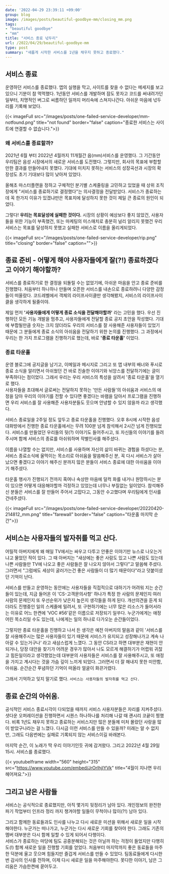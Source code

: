 ```yaml
---
date: '2022-04-29 23:39:11 +09:00'
group: blog
image: /images/posts/beautiful-goodbye-mm/closing_mm.png
tags:
- "beautiful goodbye"
- "mm"
title: "서비스 종료 넋두리"
url: /2022/04/29/beautiful-goodbye-mm
type: post
summary: "새롭게 시작한 서비스를 1년을 채우지 못하고 종료했다."
---
```


## 서비스 종료

운영하던 서비스를 종료했다. 앱의 실행을 막고, 사이트를 찾을 수 없다는 메세지를 보고 있으니 기분이 참 먹먹했다. 
1년동안 서비스를 개발하며 잠도 못자고 코드를 써내려가던 일부터, 치명적인 버그로 씨름하던 일까지 머리속에 스쳐지나간다.
아쉬운 마음에 넋두리를 기록해 보았다. 

{{< imageFull src="/images/posts/one-failed-service-developer/mm-notfound.png" title="not found" border="false" caption="종료한 서비스는 사이트에 연결할 수 없습니다.">}}

### 왜 서비스를 종료할까? 

2021년 6월 부터 2022년 4월까지 11개월간 음(mm)서비스를 운영했다. 그 기간동안 우리팀은 음성 시장에서의 새로운 서비스를 도전했다. 그렇지만, 
회사의 목표에 부합할만한 결과를 만들어내지 못했다. 기대에 미치지 못하는 서비스의 성장곡선과 시장의 확장성도 초기 기대보다 많이 낮아져 있었다. 

올해초 마스터플랜을 정하고 구체적인 분기별 스케줄링을 고민하고 있었을 때 상위 조직장에게 "서비스를 종료하기로 결정했다"는 의사결정을 전달받았다. 
서비스가 종료하는데 꼭 한가지 이유가 있겠냐만은 목표치에 달성하지 못한 것이 제일 큰 종료의 원인이 되었다.

그렇다! **우리는 목표달성에 실패한 것이다.** 시장의 상황이 예상보다 좋지 않았건, 사용자들을 위한 기능이 부족했건, 또는 마케팅의 미스매치로 충분히 널리 알리지 못했건
우리 서비스는 목표를 달성하지 못했고 실패한 서비스로 이름을 올리게되었다.

{{< imageFull src="/images/posts/one-failed-service-developer/rip.png" title="closing" border="false" caption="">}}


## 종료 준비 - 어떻게 해야 사용자들에게 잘(?!) 종료하겠다고 이야기 해야할까?

서비스를 종료하기로 한 결정을 되돌릴 수는 없었기에, 아쉬운 마음을 안고 종료 준비를 진행했다. 처음부터 하나하나 만들며 오픈한 서비스를 내손으로 종료하려니
다양한 감정들이 떠올랐다. 코드레벨에서 객체의 라이프사이클만 생각해봤지, 서비스의 라이프사이클을 생각하게 될줄이야.

제일 먼저 **'사용자들에게 어떻게 종료 소식을 전달해야할까'** 라는 고민을 했다. 
우선 진행하던 모든 기능 개발을 멈추고, 사용자들에게 전달할 종료 공지 초안을 작성했다. 기대에 부합될만큼 숫자는 크지 않더라도
우리의 서비스를 잘 사용해준 사용자들이 있었기 때문에 그 분들에게 종료 소식의 아쉬움을 전달하기 위한 논의를 진행했다. 
그 과정에서 우리는 한 가지 프로그램을 진행하기로 했는데, 바로 **'종료 타운홀'** 이었다. 

### 종료 타운홀

운영 블로그에 공지글을 남기고, 이메일과 메시지로 그리고 또 앱 내부의 배너와 푸시로 종료 소식을 알리면서 아쉬웠던 건 바로
진솔한 이야기와 뉘앙스를 전달하기에는 글이 부족하다는 점이었다. 그래서 우리는 우리 서비스의 특성을 살려서 '종료 타운홀'을 열기로 했다.  
사용자들을 초대해서 글로써는 전달하지 못하는 '만든 사람들'의 아쉬움과 서비스의 애정을 담아 우리의 이야기를 전할 수 있다면 좋겠다는 바램을 담아서
프로그램을 진행하면 우리 서비스를 잘 사용해준 사용자분들도 웃으며 안녕할 수 있지 않을까 라고 생각했다. 

서비스 종료일을 2주일 정도 앞두고 종료 타운홀을 진행했다. 오후 8시에 시작한 음성 대화방에서 진행한 종료 타운홀에서는 
무려 100분 넘게 참석해서 2시간 넘게 진행되었다. 서비스를 만들었던 우리들의 뒷(?) 이야기도 들어주시고, 또 자신들의 이야기를 들려주시며 
함께 서비스의 종료를 아쉬워하며 작별인사를 해주셨다. 

이름을 나열할 수는 없지만, 서비스를 사용하며 자신의 삶이 바뀌는 경험을 하셨다는 분, 
서비스 종료소식에 울먹이는 목소리로 아쉬움을 말씀해주신 분, 
꼭 다시 서비스가 살아났으면 좋겠다고 이야기 해주신 분까지 많은 분들이 서비스 종료에 대한 아쉬움을 이야기 해주셨다.

타운홀 행사가 진행되기 전까지 혹여나 속상한 마음에 덜컥 화를 내거나 원망하시는 분이 있으면 어떻게 대응해야할까 걱정하고 있었는데
너무나 부질없는 일이었다. 참석해주신 분들은 서비스를 잘 만들어 주어서 고맙다고, 그동안 수고했다며 우리팀에게 인사를 건네주셨다.

{{< imageFull src="/images/posts/one-failed-service-developer/20220420-214812_mm.png" title="farewall" border="false" caption="타운홀 마지막 순간">}}

## 서비스는 사용자들의 발자취를 먹고 산다. 

어릴적 아버지에게 왜 매일 TV에서는 싸우고 다투고 안좋은 이야기만 뉴스로 나오는거냐고 물었던 적이 있다. 
그 때 아버지는 "새상에는 좋은 사람도 있고 나쁜 사람도 있는데 나쁜 사람들만 TV에 나오고 좋은 사람들은 잘 나오지 않아서 그렇다"고 말씀해 주셨다.
그러면서 "그럼에도 세상이 굴러가는건 좋은 사람들이 더 많기 때문이다"라고 덧붙이셨던 기억이 난다.

서비스를 만들고 운영하는 동안에는 사용자들을 직접적으로 대하기가 어려워 지는 순간들이 있는데, 
지금 들어온 이 'CS-고객문의사항' 하나가 특정 한 사람의 문제인지 여러 사람의 문제인지 또 우선순위가 낮은지 높은지 생각들을 하게 된다.
개선의견을 듣게 되더라도 진행중인 일의 스케줄에 밀려서, 또 구현하기에는 너무 많은 리소스가 들어서라는 이유로 어느 한켠에 'VOC #56'같은 이름으로 저장되기 일쑤다.
누군가에게는 애정어린 목소리일 수도 있는데, 나에게는 일의 하나로 다가오눈 순간들이었다.

그렇지만 종료 타운홀을 진행하고 나서 든 생각은 예전 아버지의 말씀과 같이 
'서비스를 잘 사용해주시는 많은 사용자들이 있기 때문에 서비스가 유지되고 성장해나가고 계속 나아갈 수 있는거구나' 라고 새삼스럽게 느꼈다.
그 동안 CS라고 하면 대부분은 재현이 안되거나, 당장 대안을 찾기가 어려운 경우가 많아서 나도 모르게 해결하기가 어렵워 귀찮고 힘든일이라고 생각했었는데
대부분의 사용자들은 서비스를 잘 사용해주시고, 또 애정을 가지고 계시다는 것을 가슴 깊이 느끼게 되었다.
그러면서 더 잘 해내지 못한 미안함, 아쉬움. 순간순간 푸념하던 기억이 떠올라 얼굴이 화끈거렸다.

그래서 기억하고 잊지 말기로 했다. `서비스는 사용자들의 발자취를 먹고 산다.`

## 종료 순간의 아쉬움.

공식적인 서비스 종료시각이 다되었을 때까지 서비스 사용자분들은 자리를 지켜주셨다. 셧다운 오퍼레이션을 진행하면서 시퀀스 하나하나를 처리해 나갈 때
괜시리 코끝이 찡했다. 비록 1년도 채우지 못하고 종료하는 서비스지만 많은 분들께 미처 몰랐던 사랑을 많이 받았구나라는 걸 느꼈다. 
다시금 이런 서비스를 만들 수 있을까? 미래는 알 수 없지만, 그래도 다음번에는 실패로 기록되지 않는 서비스이길 바래본다.

마지막 순간, 이 노래가 딱 우리 이야기인듯 귀에 감겨왔다. 그리고 2022년 4월 29일 15시. 서비스를 종료했다.  

{{< youtubeIframe width="560" height="315" src="https://www.youtube.com/embed/JrOrlhjIYVk" title="4월이 지나면 우리 헤어져요.">}}

## 그리고 남은 사람들

서비스는 공식적으로 종료했지만, 아직 몇가지 뒷정리가 남아 있다. 개인정보의 완전한 파기 작업부터 인프라 정리 까지 챙겨야할 일들이 무척이나 많이(?!) 남아 있다. 

그리고 함께한 동료들과도 인사를 나누고 다시 새로운 미션을 위해서 새로운 일을 시작해야한다.
누군가는 떠나가고, 누군가는 다시 새로운 기회를 찾아야 한다. 그래도 기존의 멤버 대부분은 다시 함께 일할 수 있게 되어서 다행이다.  
서비스가 종료하는 마당에 팀도 공중분해되는 것은 아닐까 하는 걱정이 들었지만 다행히도(!) 함께 새로운 일을 진행할 기회를 얻었다.
처음부터 마지막까지 좋은 동료들을 마주한 덕분에 울고 웃으며 힘들지만 즐겁게 서비스를 만들 수 있었다. 팀동료들에게 다시한번 감사의 인사를 전하며, 
이제 다시 새로운 일을 마주해야한다. 못다한 이야기, 남은 그리움은 가슴한켠에 묻어두고.